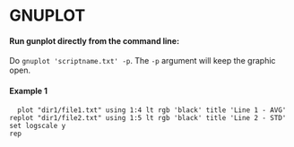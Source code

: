 # GNUPLOT

#### Run gunplot directly from the command line:
Do `gnuplot 'scriptname.txt' -p`. The `-p` argument will keep the graphic open.

#### Example 1
```
  plot "dir1/file1.txt" using 1:4 lt rgb 'black' title 'Line 1 - AVG'
replot "dir1/file2.txt" using 1:5 lt rgb 'black' title 'Line 2 - STD'
set logscale y
rep
```
